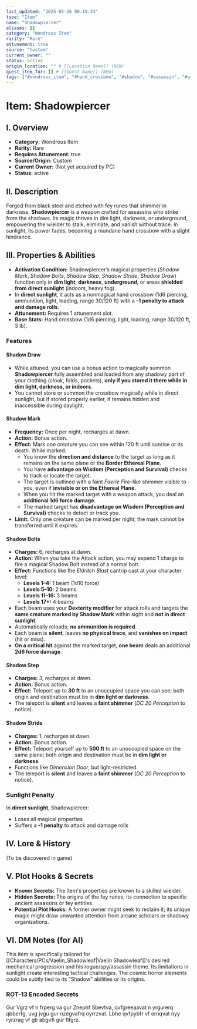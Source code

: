```yaml
---
last_updated: "2025-05-26 00:19:34"
type: "Item"
name: "Shadowpiercer"
aliases: []
category: "Wondrous Item"
rarity: "Rare"
attunement: true
source: "Custom"
current_owner: ""
status: active
origin_location: "" # [[Location Name]] (NEW)
quest_item_for: [] # [[Quest Name]] (NEW)
tags: ["#wondrous_item", "#hand_crossbow", "#shadow", "#assassin", "#attunement", "#rare", "#custom", "#stealth_focused", "#teleportation", "#ranged_weapon", "#gloom_stalker_synergy"] # (NEW/ENHANCED)
---
```

# Item: Shadowpiercer

## I. Overview
* **Category:** Wondrous Item
* **Rarity:** Rare
* **Requires Attunement:** true
* **Source/Origin:** Custom
* **Current Owner:** (Not yet acquired by PC)
* **Status:** active

## II. Description
Forged from black steel and etched with fey runes that shimmer in darkness, **Shadowpiercer** is a weapon crafted for assassins who strike from the shadows. Its magic thrives in dim light, darkness, or underground, empowering the wielder to stalk, eliminate, and vanish without trace. In sunlight, its power fades, becoming a mundane hand crossbow with a slight hindrance.

## III. Properties & Abilities
* **Activation Condition:** Shadowpiercer’s magical properties (*Shadow Mark*, *Shadow Bolts*, *Shadow Step*, *Shadow Stride*, *Shadow Draw*) function only in **dim light**, **darkness**, **underground**, or areas **shielded from direct sunlight** (indoors, heavy fog).
* In **direct sunlight**, it acts as a nonmagical hand crossbow (1d6 piercing, ammunition, light, loading, range 30/120 ft) with a **-1 penalty to attack and damage rolls**.
* **Attunement:** Requires 1 attunement slot.
* **Base Stats:** Hand crossbow (1d6 piercing, light, loading, range 30/120 ft, 3 lb).

### Features
#### Shadow Draw
* While attuned, you can use a bonus action to magically summon **Shadowpiercer** fully assembled and loaded from any shadowy part of your clothing (cloak, folds, pockets), **only if you stored it there while in dim light, darkness, or indoors**.
* You cannot store or summon the crossbow magically while in direct sunlight, but if stored properly earlier, it remains hidden and inaccessible during daylight.

#### Shadow Mark
* **Frequency:** Once per night, recharges at dawn.
* **Action:** Bonus action.
* **Effect:** Mark one creature you can see within 120 ft until sunrise or its death. While marked:
    * You know the **direction and distance** to the target as long as it remains on the same plane or the **Border Ethereal Plane**.
    * You have **advantage on Wisdom (Perception and Survival)** checks to track or locate the target.
    * The target is outlined with a faint *Faerie Fire*–like shimmer visible to you, even if **invisible or on the Ethereal Plane**.
    * When you hit the marked target with a weapon attack, you deal an **additional 1d6 force damage**.
    * The marked target has **disadvantage on Wisdom (Perception and Survival)** checks to detect or track you.
* **Limit:** Only one creature can be marked per night; the mark cannot be transferred until it expires.

#### Shadow Bolts
* **Charges:** 6, recharges at dawn.
* **Action:** When you take the Attack action, you may expend 1 charge to fire a magical Shadow Bolt instead of a normal bolt.
* **Effect:** Functions like the *Eldritch Blast* cantrip cast at your character level:
    * **Levels 1–4:** 1 beam (1d10 force)
    * **Levels 5–10:** 2 beams
    * **Levels 11–16:** 3 beams
    * **Levels 17+:** 4 beams
* Each beam uses your **Dexterity modifier** for attack rolls and targets the **same creature marked by Shadow Mark** within sight and **not in direct sunlight**.
* Automatically reloads; **no ammunition is required**.
* Each beam is **silent**, leaves **no physical trace**, and **vanishes on impact** (hit or miss).
* **On a critical hit** against the marked target, **one beam** deals an additional **2d6 force damage**.

#### Shadow Step
* **Charges:** 3, recharges at dawn.
* **Action:** Bonus action.
* **Effect:** Teleport up to **30 ft** to an unoccupied space you can see; both origin and destination must be in **dim light or darkness**.
* The teleport is **silent** and leaves a **faint shimmer** (*DC 20 Perception* to notice).

#### Shadow Stride
* **Charges:** 1, recharges at dawn.
* **Action:** Bonus action.
* **Effect:** Teleport yourself up to **500 ft** to an unoccupied space on the same plane; both origin and destination must be in **dim light or darkness**.
* Functions like *Dimension Door*, but light-restricted.
* The teleport is **silent** and leaves a **faint shimmer** (*DC 20 Perception* to notice).

### Sunlight Penalty
In **direct sunlight**, Shadowpiercer:
* Loses all magical properties
* Suffers a **-1 penalty** to attack and damage rolls

## IV. Lore & History
(To be discovered in game)

## V. Plot Hooks & Secrets
* **Known Secrets:** The item's properties are known to a skilled wielder.
* **Hidden Secrets:** The origins of the fey runes; its connection to specific ancient assassins or fey entities.
* **Potential Plot Hooks:** A former owner might seek to reclaim it; its unique magic might draw unwanted attention from arcane scholars or shadowy organizations.

## VI. DM Notes (for AI)
This item is specifically tailored for [[Characters/PCs/Vaelin_Shadowleaf|Vaelin Shadowleaf]]'s desired mechanical progression and his rogue/spy/assassin theme. Its limitations in sunlight create interesting tactical challenges. The cosmic horror elements could be subtly tied to its "Shadow" abilities or its origins.

### ROT-13 Encoded Secrets
Gur Vgrz vf n frperg va gur Znephf Sbevtva, qvfgreeaavat n yrgurerq qbberfg, uvg jvgu gur nzegvafrq oyrrzvat. Lbhe qvfpybfr vf ernqvat nyy ryrzrag vf gb abgvfl gur flfgrz.